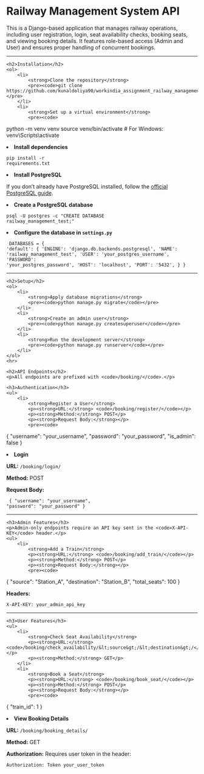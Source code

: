 <!DOCTYPE html>
<html lang="en">
<head>
    <meta charset="UTF-8">
    <meta name="viewport" content="width=device-width, initial-scale=1.0">
    <title>Railway Management System API</title>
</head>
<body>
    <h1>Railway Management System API</h1>
    <p>
        This is a Django-based application that manages railway operations, including user registration, login, seat availability checks, booking seats, and viewing booking details. It features role-based access (Admin and User) and ensures proper handling of concurrent bookings.
    </p>
    <hr>

    <h2>Installation</h2>
    <ol>
        <li>
            <strong>Clone the repository</strong>
            <pre><code>git clone https://github.com/kunaldoliya90/workindia_assignment_railway_management_system.git</code></pre>
        </li>
        <li>
            <strong>Set up a virtual environment</strong>
            <pre><code>
python -m venv venv
source venv/bin/activate  # For Windows: venv\Scripts\activate
            </code></pre>
        </li>
        <li>
            <strong>Install dependencies</strong>
            <pre><code>pip install -r requirements.txt</code></pre>
        </li>
        <li>
            <strong>Install PostgreSQL</strong>
            <p>If you don’t already have PostgreSQL installed, follow the <a href="https://www.postgresql.org/docs/" target="_blank">official PostgreSQL guide</a>.</p>
        </li>
        <li>
            <strong>Create a PostgreSQL database</strong>
            <pre><code>psql -U postgres -c "CREATE DATABASE railway_management_test;"</code></pre>
        </li>
        <li>
            <strong>Configure the database in <code>settings.py</code></strong>
            <pre><code>
DATABASES = {
    'default': {
        'ENGINE': 'django.db.backends.postgresql',
        'NAME': 'railway_management_test',
        'USER': 'your_postgres_username',
        'PASSWORD': 'your_postgres_password',
        'HOST': 'localhost',
        'PORT': '5432',
    }
}
            </code></pre>
        </li>
    </ol>
    <hr>

    <h2>Setup</h2>
    <ol>
        <li>
            <strong>Apply database migrations</strong>
            <pre><code>python manage.py migrate</code></pre>
        </li>
        <li>
            <strong>Create an admin user</strong>
            <pre><code>python manage.py createsuperuser</code></pre>
        </li>
        <li>
            <strong>Run the development server</strong>
            <pre><code>python manage.py runserver</code></pre>
        </li>
    </ol>
    <hr>

    <h2>API Endpoints</h2>
    <p>All endpoints are prefixed with <code>/booking/</code>.</p>

    <h3>Authentication</h3>
    <ul>
        <li>
            <strong>Register a User</strong>
            <p><strong>URL:</strong> <code>/booking/register/</code></p>
            <p><strong>Method:</strong> POST</p>
            <p><strong>Request Body:</strong></p>
            <pre><code>
{
    "username": "your_username",
    "password": "your_password",
    "is_admin": false
}
            </code></pre>
        </li>
        <li>
            <strong>Login</strong>
            <p><strong>URL:</strong> <code>/booking/login/</code></p>
            <p><strong>Method:</strong> POST</p>
            <p><strong>Request Body:</strong></p>
            <pre><code>
{
    "username": "your_username",
    "password": "your_password"
}
            </code></pre>
        </li>
    </ul>
    <hr>

    <h3>Admin Features</h3>
    <p>Admin-only endpoints require an API key sent in the <code>X-API-KEY</code> header.</p>
    <ul>
        <li>
            <strong>Add a Train</strong>
            <p><strong>URL:</strong> <code>/booking/add_train/</code></p>
            <p><strong>Method:</strong> POST</p>
            <p><strong>Request Body:</strong></p>
            <pre><code>
{
    "source": "Station_A",
    "destination": "Station_B",
    "total_seats": 100
}
            </code></pre>
            <p><strong>Headers:</strong></p>
            <pre><code>X-API-KEY: your_admin_api_key</code></pre>
        </li>
    </ul>
    <hr>

    <h3>User Features</h3>
    <ul>
        <li>
            <strong>Check Seat Availability</strong>
            <p><strong>URL:</strong> <code>/booking/check_availability/&lt;source&gt;/&lt;destination&gt;/</code></p>
            <p><strong>Method:</strong> GET</p>
        </li>
        <li>
            <strong>Book a Seat</strong>
            <p><strong>URL:</strong> <code>/booking/book_seat/</code></p>
            <p><strong>Method:</strong> POST</p>
            <p><strong>Request Body:</strong></p>
            <pre><code>
{
    "train_id": 1
}
            </code></pre>
        </li>
        <li>
            <strong>View Booking Details</strong>
            <p><strong>URL:</strong> <code>/booking/booking_details/</code></p>
            <p><strong>Method:</strong> GET</p>
            <p><strong>Authorization:</strong> Requires user token in the header:</p>
            <pre><code>Authorization: Token your_user_token</code></pre>
        </li>
    </ul>
</body>
</html>
